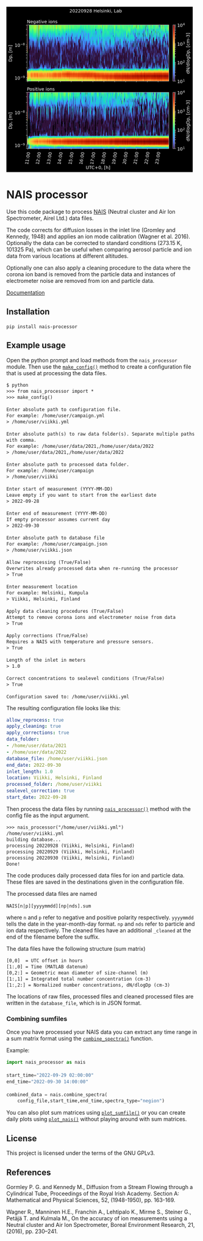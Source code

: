 ![data](./small_img.png)

# NAIS processor
Use this code package to process [NAIS](https://www.airel.ee/products/nais/) (Neutral cluster and Air Ion Spectrometer, Airel Ltd.) data files.

The code corrects for diffusion losses in the inlet line (Gromley and Kennedy, 1948) and applies an ion mode calibration (Wagner et al. 2016). Optionally the data can be corrected to standard conditions (273.15 K, 101325 Pa), which can be useful when comparing aerosol particle and ion data from various locations at different altitudes.

Optionally one can also apply a cleaning procedure to the data where the corona ion band is removed from the particle data and instances of electrometer noise are removed from ion and particle data.

[Documentation](https://jlpl.github.io/nais-processor/)

## Installation
```shell
pip install nais-processor
```
## Example usage
Open the python prompt and load methods from the `nais_processor` module.
Then use the [`make_config()`](https://jlpl.github.io/nais-processor/#nais_processor.make_config) method to create a configuration file that is used at processing the data files.
```
$ python
>>> from nais_processor import *
>>> make_config()

Enter absolute path to configuration file.
For example: /home/user/campaign.yml
> /home/user/viikki.yml

Enter absolute path(s) to raw data folder(s). Separate multiple paths with comma.
For example: /home/user/data/2021,/home/user/data/2022
> /home/user/data/2021,/home/user/data/2022

Enter absolute path to processed data folder.
For example: /home/user/campaign
> /home/user/viikki

Enter start of measurement (YYYY-MM-DD)
Leave empty if you want to start from the earliest date
> 2022-09-28   

Enter end of measurement (YYYY-MM-DD)
If empty processor assumes current day
> 2022-09-30

Enter absolute path to database file
For example: /home/user/campaign.json
> /home/user/viikki.json 

Allow reprocessing (True/False)
Overwrites already processed data when re-running the processor
> True

Enter measurement location
For example: Helsinki, Kumpula
> Viikki, Helsinki, Finland 

Apply data cleaning procedures (True/False)
Attempt to remove corona ions and electrometer noise from data
> True

Apply corrections (True/False)
Requires a NAIS with temperature and pressure sensors.
> True 

Length of the inlet in meters
> 1.0 

Correct concentrations to sealevel conditions (True/False)
> True

Configuration saved to: /home/user/viikki.yml
```
The resulting configuration file looks like this:
```yaml
allow_reprocess: true
apply_cleaning: true
apply_corrections: true
data_folder:
- /home/user/data/2021 
- /home/user/data/2022
database_file: /home/user/viikki.json
end_date: 2022-09-30
inlet_length: 1.0
location: Viikki, Helsinki, Finland
processed_folder: /home/user/viikki
sealevel_correction: true
start_date: 2022-09-28
```
Then process the data files by running [`nais_processor()`](https://jlpl.github.io/nais-processor/#nais_processor.nais_processor) method with the config file as the input argument.
```
>>> nais_processor("/home/user/viikki.yml")
/home/user/viikki.yml
building database...
processing 20220928 (Viikki, Helsinki, Finland)
processing 20220929 (Viikki, Helsinki, Finland)
processing 20220930 (Viikki, Helsinki, Finland)
Done!
```
The code produces daily processed data files for ion and particle data. These files are saved in the destinations given in the configuration file.

The processed data files are named

`NAIS[n|p][yyyymmdd][np|nds].sum`

where `n` and `p` refer to negative and positive polarity respectively. `yyyymmdd` tells the date in the year-month-day format. `np` and `nds` refer to particle and ion data respectively. The cleaned files have an additional `_cleaned` at the end of the filename before the suffix.

The data files have the following structure (sum matrix)
```
[0,0]  = UTC offset in hours
[1:,0] = Time (MATLAB datenum) 
[0,2:] = Geometric mean diameter of size-channel (m)
[1:,1] = Integrated total number concentration (cm-3)
[1:,2:] = Normalized number concentrations, dN/dlogDp (cm-3)
```
The locations of raw files, processed files and cleaned processed files are written in the `database_file`, which is in JSON format.

### Combining sumfiles
Once you have processed your NAIS data you can extract any time range in a sum matrix format using the [`combine_spectra()`](https://jlpl.github.io/nais-processor/#nais_processor.combine_spectra) function.

Example:
```python
import nais_processor as nais

start_time="2022-09-29 02:00:00"
end_time="2022-09-30 14:00:00"

combined_data = nais.combine_spectra(
    config_file,start_time,end_time,spectra_type="negion")
```
You can also plot sum matrices using [`plot_sumfile()`](https://jlpl.github.io/nais-processor/#nais_processor.plot_sumfile) or you can create daily plots using [`plot_nais()`](https://jlpl.github.io/nais-processor/#nais_processor.plot_nais) without playing around with sum matrices.

## License
This project is licensed under the terms of the GNU GPLv3.

## References
Gormley P. G. and Kennedy M., Diffusion from a Stream Flowing through a Cylindrical Tube, Proceedings of the Royal Irish Academy. Section A: Mathematical and Physical Sciences, 52, (1948-1950), pp. 163-169.

Wagner R., Manninen H.E., Franchin A., Lehtipalo K., Mirme S., Steiner G., Petäjä T. and Kulmala M., On the accuracy of ion measurements using a Neutral cluster and Air Ion Spectrometer, Boreal Environment Research, 21, (2016), pp. 230–241.



